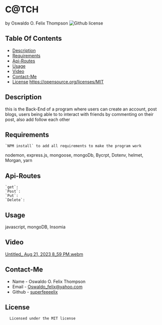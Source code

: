 # C@TCH
  by Oswaldo O. Felix Thompson
  ![Github license](https://img.shields.io/badge/license-MIT-blue.svg)
  ## Table Of Contents
  * [Description](#description)
  * [Requirements](#requirements)
  * [Api-Routes](#api-routes)
  * [Usage](#usage)
  * [Video](#video)
  * [Contact-Me](#contact-me)
  * [License](#license)
    https://opensource.org/licenses/MIT
  ## Description
  this is the Back-End of a program where users can create an account, post blogs, users being able to to interact
	with friends by commenting on their post, also add follow each other  
  ## Requirements
	`NPM install` to add all requirements to make the program work
  nodemon, express.js, mongoose, mongoDb, Bycrpt, Dotenv, helmet, Morgan, yarn

  ## Api-Routes
	`get`:
	`Post`:
	`Put`:
	`Delete`:
  ## Usage
  javascript, mongoDB, Insomia

  ## Video
  [Untitled_ Aug 21, 2023 8_59 PM.webm](https://github.com/SuperFeeeelix/Catch/assets/127154412/a21e128e-6d37-488d-94dc-49b7f3865aca)


  ## Contact-Me
  * Name - Oswaldo O. Felix Thompson
  * Email - Oswaldo_felix@yahoo.com
  * Github - [superfeeeelix](https://github.com/superfeeeelix/)
  
  ## License
      
      Licensed under the MIT license
